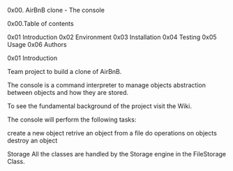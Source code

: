 0x00. AirBnB clone - The console

0x00.Table of contents

0x01 Introduction
0x02 Environment
0x03 Installation
0x04 Testing
0x05 Usage
0x06 Authors


0x01 Introduction

Team project to build a clone of AirBnB.

The console is a command interpreter to manage objects abstraction between objects and how they are stored.

To see the fundamental background of the project visit the Wiki.

The console will perform the following tasks:

create a new object
retrive an object from a file
do operations on objects
destroy an object


Storage
All the classes are handled by the Storage engine in the FileStorage Class.
